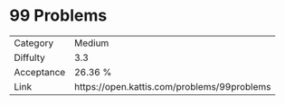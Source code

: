 # 99 Problems

<table>
    <tr>
        <td>Category</td>
        <td>Medium</td>
    </tr>
    <tr>
        <td>Diffulty</td>
        <td>3.3</td>
    </tr>
    <tr>
        <td>Acceptance</td>
        <td>26.36 %</td>
    </tr>
    <tr>
        <td>Link</td>
        <td>https://open.kattis.com/problems/99problems</td>
    </tr>
</table>